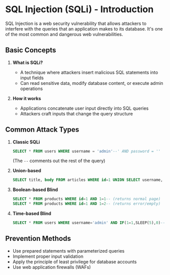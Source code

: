 

# SQL Injection (SQLi) - Introduction

SQL Injection is a web security vulnerability that allows attackers to interfere with the queries that an application makes to its database. It's one of the most common and dangerous web vulnerabilities.

## Basic Concepts

1. **What is SQLi?**
   - A technique where attackers insert malicious SQL statements into input fields
   - Can read sensitive data, modify database content, or execute admin operations

2. **How it works**
   - Applications concatenate user input directly into SQL queries
   - Attackers craft inputs that change the query structure

## Common Attack Types

1. **Classic SQLi**
   ```sql
   SELECT * FROM users WHERE username = 'admin'--' AND password = ''
   ```
   (The `--` comments out the rest of the query)

2. **Union-based**
   ```sql
   SELECT title, body FROM articles WHERE id=1 UNION SELECT username, password FROM users--
   ```

3. **Boolean-based Blind**
   ```sql
   SELECT * FROM products WHERE id=1 AND 1=1-- (returns normal page)
   SELECT * FROM products WHERE id=1 AND 1=2-- (returns error/empty)
   ```

4. **Time-based Blind**
   ```sql
   SELECT * FROM users WHERE username='admin' AND IF(1=1,SLEEP(5),0)--'
   ```

## Prevention Methods

- Use prepared statements with parameterized queries
- Implement proper input validation
- Apply the principle of least privilege for database accounts
- Use web application firewalls (WAFs)

